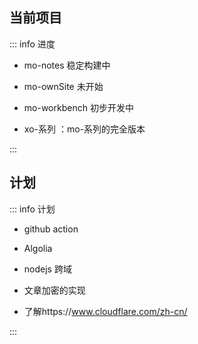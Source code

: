 ## 当前项目

::: info  <Badge type='info'>进度</Badge>

- mo-notes <Badge type='info'>稳定构建中</Badge>
- mo-ownSite <Badge type='danger'>未开始</Badge>
- mo-workbench <Badge type='warning'>初步开发中</Badge>

- xo-系列  ：mo-系列的完全版本



:::


## 计划

::: info  <Badge type='info'>计划</Badge>

- github action 

- Algolia

- nodejs 跨域

- 文章加密的实现

- 了解https://www.cloudflare.com/zh-cn/

:::